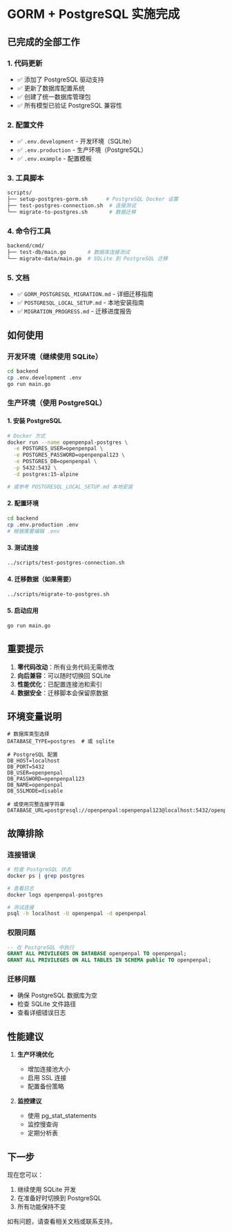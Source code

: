 # GORM + PostgreSQL 实施完成

## 已完成的全部工作

### 1. 代码更新
- ✅ 添加了 PostgreSQL 驱动支持
- ✅ 更新了数据库配置系统
- ✅ 创建了统一数据库管理包
- ✅ 所有模型已验证 PostgreSQL 兼容性

### 2. 配置文件
- ✅ `.env.development` - 开发环境（SQLite）
- ✅ `.env.production` - 生产环境（PostgreSQL）
- ✅ `.env.example` - 配置模板

### 3. 工具脚本
```bash
scripts/
├── setup-postgres-gorm.sh      # PostgreSQL Docker 设置
├── test-postgres-connection.sh  # 连接测试
└── migrate-to-postgres.sh       # 数据迁移
```

### 4. 命令行工具
```bash
backend/cmd/
├── test-db/main.go       # 数据库连接测试
└── migrate-data/main.go  # SQLite 到 PostgreSQL 迁移
```

### 5. 文档
- ✅ `GORM_POSTGRESQL_MIGRATION.md` - 详细迁移指南
- ✅ `POSTGRESQL_LOCAL_SETUP.md` - 本地安装指南
- ✅ `MIGRATION_PROGRESS.md` - 迁移进度报告

## 如何使用

### 开发环境（继续使用 SQLite）
```bash
cd backend
cp .env.development .env
go run main.go
```

### 生产环境（使用 PostgreSQL）

#### 1. 安装 PostgreSQL
```bash
# Docker 方式
docker run --name openpenpal-postgres \
  -e POSTGRES_USER=openpenpal \
  -e POSTGRES_PASSWORD=openpenpal123 \
  -e POSTGRES_DB=openpenpal \
  -p 5432:5432 \
  -d postgres:15-alpine

# 或参考 POSTGRESQL_LOCAL_SETUP.md 本地安装
```

#### 2. 配置环境
```bash
cd backend
cp .env.production .env
# 根据需要编辑 .env
```

#### 3. 测试连接
```bash
../scripts/test-postgres-connection.sh
```

#### 4. 迁移数据（如果需要）
```bash
../scripts/migrate-to-postgres.sh
```

#### 5. 启动应用
```bash
go run main.go
```

## 重要提示

1. **零代码改动**：所有业务代码无需修改
2. **向后兼容**：可以随时切换回 SQLite
3. **性能优化**：已配置连接池和索引
4. **数据安全**：迁移脚本会保留原数据

## 环境变量说明

```env
# 数据库类型选择
DATABASE_TYPE=postgres  # 或 sqlite

# PostgreSQL 配置
DB_HOST=localhost
DB_PORT=5432
DB_USER=openpenpal
DB_PASSWORD=openpenpal123
DB_NAME=openpenpal
DB_SSLMODE=disable

# 或使用完整连接字符串
DATABASE_URL=postgresql://openpenpal:openpenpal123@localhost:5432/openpenpal
```

## 故障排除

### 连接错误
```bash
# 检查 PostgreSQL 状态
docker ps | grep postgres

# 查看日志
docker logs openpenpal-postgres

# 测试连接
psql -h localhost -U openpenpal -d openpenpal
```

### 权限问题
```sql
-- 在 PostgreSQL 中执行
GRANT ALL PRIVILEGES ON DATABASE openpenpal TO openpenpal;
GRANT ALL PRIVILEGES ON ALL TABLES IN SCHEMA public TO openpenpal;
```

### 迁移问题
- 确保 PostgreSQL 数据库为空
- 检查 SQLite 文件路径
- 查看详细错误日志

## 性能建议

1. **生产环境优化**
   - 增加连接池大小
   - 启用 SSL 连接
   - 配置备份策略

2. **监控建议**
   - 使用 pg_stat_statements
   - 监控慢查询
   - 定期分析表

## 下一步

现在您可以：
1. 继续使用 SQLite 开发
2. 在准备好时切换到 PostgreSQL
3. 所有功能保持不变

如有问题，请查看相关文档或联系支持。